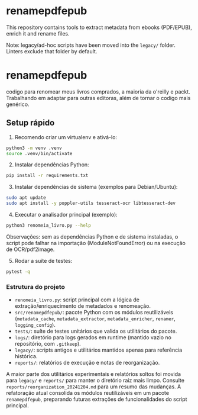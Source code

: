 # renamepdfepub
This repository contains tools to extract metadata from ebooks (PDF/EPUB), enrich it and rename files.

Note: legacy/ad-hoc scripts have been moved into the `legacy/` folder. Linters exclude that folder by default.
# renamepdfepub
codigo para renomear meus livros comprados, a maioria da o'reilly e packt. Trabalhando em adaptar para outras editoras, além de tornar o codigo mais genérico.

## Setup rápido

1. Recomendo criar um virtualenv e ativá-lo:

```bash
python3 -m venv .venv
source .venv/bin/activate
```

2. Instalar dependências Python:

```bash
pip install -r requirements.txt
```

3. Instalar dependências de sistema (exemplos para Debian/Ubuntu):

```bash
sudo apt update
sudo apt install -y poppler-utils tesseract-ocr libtesseract-dev
```

4. Executar o analisador principal (exemplo):

```bash
python3 renomeia_livro.py --help
```

Observações: sem as dependências Python e de sistema instaladas, o script pode falhar na importação (ModuleNotFoundError) ou na execução de OCR/pdf2image.

5. Rodar a suíte de testes:

```bash
pytest -q
```

### Estrutura do projeto

- `renomeia_livro.py`: script principal com a lógica de extração/enriquecimento de metadados e renomeação.
- `src/renamepdfepub/`: pacote Python com os módulos reutilizáveis (`metadata_cache`, `metadata_extractor`, `metadata_enricher`, `renamer`, `logging_config`).
- `tests/`: suíte de testes unitários que valida os utilitários do pacote.
- `logs/`: diretório para logs gerados em runtime (mantido vazio no repositório, com `.gitkeep`).
- `legacy/`: scripts antigos e utilitários mantidos apenas para referência histórica.
- `reports/`: relatórios de execução e notas de reorganização.

A maior parte dos utilitários experimentais e relatórios soltos foi movida para `legacy/` e `reports/` para manter o diretório raiz mais limpo. Consulte `reports/reorganization_20241204.md` para um resumo das mudanças. A refatoração atual consolida os módulos reutilizáveis em um pacote `renamepdfepub`, preparando futuras extrações de funcionalidades do script principal.

